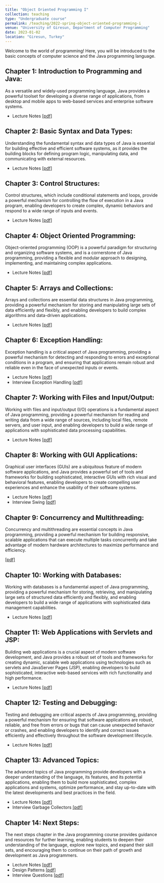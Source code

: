 ```yaml
---
title: "Object Oriented Programming I"
collection: teaching
type: "Undergraduate course"
permalink: /teaching/2022-spring-object-oriented-programming-i
venue: "University of Giresun, Department of Computer Programming"
date: 2023-01-02
location: "Giresun, Turkey"
---
```


Welcome to the world of programming! Here, you will be introduced to the basic concepts of computer science and the Java programming language. 

Chapter 1: Introduction to Programming and Java: 
-----

As a versatile and widely-used programming language, Java provides a powerful toolset for developing a diverse range of applications, from desktop and mobile apps to web-based services and enterprise software systems.

* Lecture Notes <a href="http://sercankulcu.github.io/files/java/1_Introduction.pdf">[pdf]</a>

Chapter 2: Basic Syntax and Data Types: 
-----

Understanding the fundamental syntax and data types of Java is essential for building effective and efficient software systems, as it provides the building blocks for defining program logic, manipulating data, and communicating with external resources.

* Lecture Notes <a href="http://sercankulcu.github.io/files/java/2_Basic.pdf">[pdf]</a>

Chapter 3: Control Structures: 
-----

Control structures, which include conditional statements and loops, provide a powerful mechanism for controlling the flow of execution in a Java program, enabling developers to create complex, dynamic behaviors and respond to a wide range of inputs and events.

* Lecture Notes <a href="http://sercankulcu.github.io/files/java/3_Control.pdf">[pdf]</a>

Chapter 4: Object Oriented Programming: 
-----

Object-oriented programming (OOP) is a powerful paradigm for structuring and organizing software systems, and is a cornerstone of Java programming, providing a flexible and modular approach to designing, implementing, and maintaining complex applications.

* Lecture Notes <a href="http://sercankulcu.github.io/files/java/4_Object.pdf">[pdf]</a>

Chapter 5: Arrays and Collections: 
-----

Arrays and collections are essential data structures in Java programming, providing a powerful mechanism for storing and manipulating large sets of data efficiently and flexibly, and enabling developers to build complex algorithms and data-driven applications.

* Lecture Notes <a href="http://sercankulcu.github.io/files/java/5_Arrays.pdf">[pdf]</a>

Chapter 6: Exception Handling: 
-----

Exception handling is a critical aspect of Java programming, providing a powerful mechanism for detecting and responding to errors and exceptional conditions in a program, and ensuring that applications remain robust and reliable even in the face of unexpected inputs or events.

* Lecture Notes <a href="http://sercankulcu.github.io/files/java/6_Exception.pdf">[pdf]</a>
* Interview Exception Handling <a href="http://sercankulcu.github.io/files/java/Interview_Exception_Handling.pdf">[pdf]</a>

Chapter 7: Working with Files and Input/Output: 
-----

Working with files and input/output (I/O) operations is a fundamental aspect of Java programming, providing a powerful mechanism for reading and writing data from a wide range of sources, including local files, remote servers, and user input, and enabling developers to build a wide range of applications with sophisticated data processing capabilities.

* Lecture Notes <a href="http://sercankulcu.github.io/files/java/7_Files.pdf">[pdf]</a>

Chapter 8: Working with GUI Applications: 
-----

Graphical user interfaces (GUIs) are a ubiquitous feature of modern software applications, and Java provides a powerful set of tools and frameworks for building sophisticated, interactive GUIs with rich visual and behavioral features, enabling developers to create compelling user experiences and enhance the usability of their software systems.

* Lecture Notes <a href="http://sercankulcu.github.io/files/java/8_GUI.pdf">[pdf]</a>
* Interview Swing <a href="http://sercankulcu.github.io/files/java/Interview_Swing.pdf">[pdf]</a>

Chapter 9: Concurrency and Multithreading: 
-----

Concurrency and multithreading are essential concepts in Java programming, providing a powerful mechanism for building responsive, scalable applications that can execute multiple tasks concurrently and take advantage of modern hardware architectures to maximize performance and efficiency.

<a href="http://sercankulcu.github.io/files/java/9_Concurrency.pdf">[pdf]</a>

Chapter 10: Working with Databases: 
-----

Working with databases is a fundamental aspect of Java programming, providing a powerful mechanism for storing, retrieving, and manipulating large sets of structured data efficiently and flexibly, and enabling developers to build a wide range of applications with sophisticated data management capabilities.

* Lecture Notes <a href="http://sercankulcu.github.io/files/java/10_Databases.pdf">[pdf]</a>

Chapter 11: Web Applications with Servlets and JSP: 
-----

Building web applications is a crucial aspect of modern software development, and Java provides a robust set of tools and frameworks for creating dynamic, scalable web applications using technologies such as servlets and JavaServer Pages (JSP), enabling developers to build sophisticated, interactive web-based services with rich functionality and high performance.

* Lecture Notes <a href="http://sercankulcu.github.io/files/java/11_Web.pdf">[pdf]</a>

Chapter 12: Testing and Debugging: 
-----

Testing and debugging are critical aspects of Java programming, providing a powerful mechanism for ensuring that software applications are robust, reliable, and free from errors or bugs that can cause unexpected behavior or crashes, and enabling developers to identify and correct issues efficiently and effectively throughout the software development lifecycle.

* Lecture Notes <a href="http://sercankulcu.github.io/files/java/12_Testing.pdf">[pdf]</a>

Chapter 13: Advanced Topics: 
-----

The advanced topics of Java programming provide developers with a deeper understanding of the language, its features, and its potential applications, enabling them to build more sophisticated, complex applications and systems, optimize performance, and stay up-to-date with the latest developments and best practices in the field.

* Lecture Notes <a href="http://sercankulcu.github.io/files/java/13_Advanced.pdf">[pdf]</a>
* Interview Garbage Collectors <a href="http://sercankulcu.github.io/files/java/Interview_Garbage_Collectors.pdf">[pdf]</a>

Chapter 14: Next Steps: 
-----

The next steps chapter in the Java programming course provides guidance and resources for further learning, enabling students to deepen their understanding of the language, explore new topics, and expand their skill sets, and encouraging them to continue on their path of growth and development as Java programmers.

* Lecture Notes <a href="http://sercankulcu.github.io/files/java/14_Next.pdf">[pdf]</a>
* Design Patterns <a href="http://sercankulcu.github.io/files/design_pattern/Design_Patterns.pdf">[pdf]</a>
* Interview Questions <a href="http://sercankulcu.github.io/files/java/Interview_Questions.pdf">[pdf]</a>
